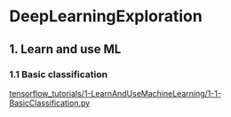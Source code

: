 # DeepLearningExploration
## 1. Learn and use ML
### 1.1 Basic classification
[tensorflow_tutorials/1-LearnAndUseMachineLearning/1-1-BasicClassification.py](tensorflow_tutorials/1-LearnAndUseMachineLearning/1-1-BasicClassification.py)
